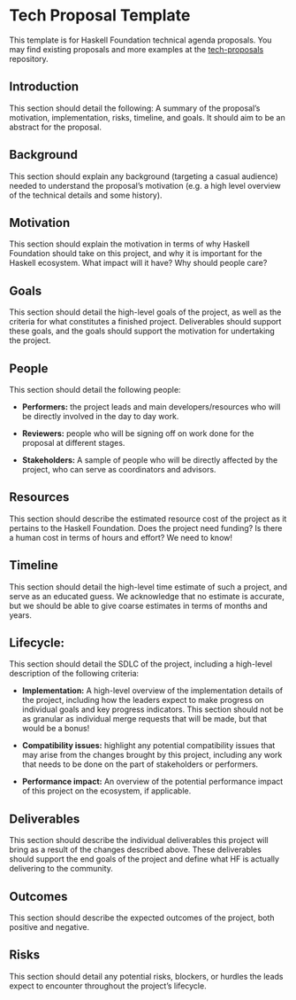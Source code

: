 # Tech Proposal Template



This template is for Haskell Foundation technical agenda proposals. You may find existing proposals and more examples at the [tech-proposals](https://github.com/haskellfoundation/tech-proposals) repository. 



## Introduction

This section should detail the following: A summary of the proposal’s
motivation, implementation, risks, timeline, and goals. It should aim to
be an abstract for the proposal.

## Background

This section should explain any background (targeting a casual audience)
needed to understand the proposal’s motivation (e.g. a high level
overview of the technical details and some history).



## Motivation

This section should explain the motivation in terms of why Haskell
Foundation should take on this project, and why it is important for the
Haskell ecosystem. What impact will it have? Why should people care?

## Goals

This section should detail the high-level goals of the project, as well
as the criteria for what constitutes a finished project. Deliverables
should support these goals, and the goals should support the motivation
for undertaking the project.

## People

This section should detail the following people:

-   **Performers:** the project leads and main developers/resources who will be directly involved in the day to day work.
    
-   **Reviewers:** people who will be signing off on work done for the proposal at different stages.
    
-   **Stakeholders:** A sample of people who will be directly affected by the project, who can serve as coordinators and advisors.

## Resources

This section should describe the estimated resource cost of the project
as it pertains to the Haskell Foundation. Does the project need funding?
Is there a human cost in terms of hours and effort? We need to know!

## Timeline

This section should detail the high-level time estimate of such a
project, and serve as an educated guess. We acknowledge that no estimate
is accurate, but we should be able to give coarse estimates in terms of
months and years.

## Lifecycle:

This section should detail the SDLC of the project, including a
high-level description of the following criteria:

-   **Implementation:** A high-level overview of the implementation details of the project, including how the leaders expect to make progress on individual goals and key progress indicators. This
    section should not be as granular as individual merge requests that will be made, but that would be a bonus!
    
-   **Compatibility issues:** highlight any potential compatibility issues that may arise from the changes brought by this project, including any work that needs to be done on the part of
    stakeholders or performers.
    
-   **Performance impact:** An overview of the potential performance impact of this project on the ecosystem, if applicable.

## Deliverables

This section should describe the individual deliverables this project
will bring as a result of the changes described above. These
deliverables should support the end goals of the project and define what
HF is actually delivering to the community.

## Outcomes

This section should describe the expected outcomes of the project, both
positive and negative.

## Risks

This section should detail any potential risks, blockers, or hurdles the
leads expect to encounter throughout the project’s lifecycle.
